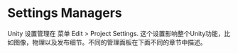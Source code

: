 # Settings Managers
Unity 设置管理在 菜单 Edit > Project Settings. 这个设置影响整个Unity功能，比如图像，物理以及发布细节。不同的管理面板在下面不同的章节中描述。

